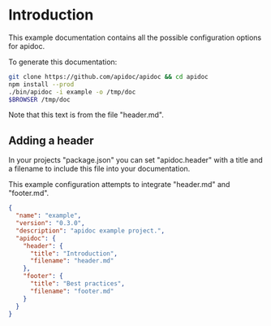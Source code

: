 # Introduction

This example documentation contains all the possible configuration options for apidoc.

To generate this documentation:

```bash
git clone https://github.com/apidoc/apidoc && cd apidoc
npm install --prod
./bin/apidoc -i example -o /tmp/doc
$BROWSER /tmp/doc
```

Note that this text is from the file "header.md".

## <span id="api-example-for-a-submenu-entry">Adding a header</span>

In your projects "package.json" you can set "apidoc.header" with a title and a filename to include this file into your documentation.

This example configuration attempts to integrate "header.md" and "footer.md".

```json
{
  "name": "example",
  "version": "0.3.0",
  "description": "apidoc example project.",
  "apidoc": {
    "header": {
      "title": "Introduction",
      "filename": "header.md"
    },
    "footer": {
      "title": "Best practices",
      "filename": "footer.md"
    }
  }
}
```